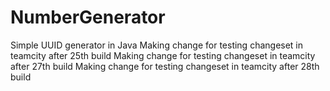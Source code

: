 # NumberGenerator
Simple UUID generator in Java
Making change for testing changeset in teamcity after 25th build
Making change for testing changeset in teamcity after 27th build
Making change for testing changeset in teamcity after 28th build
